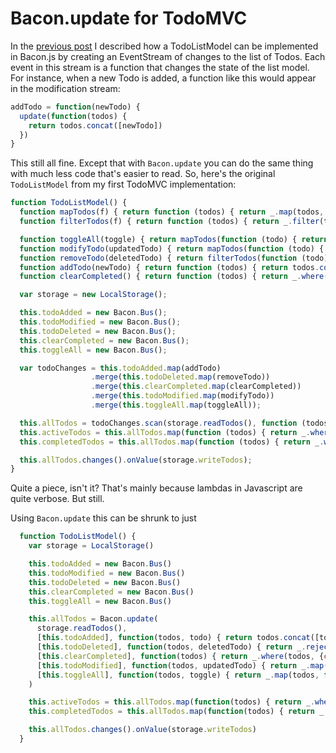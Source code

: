 # Bacon.update for TodoMVC

In the [previous
post](http://baconjs.blogspot.fi/2013/02/chicken-egg-and-baconjs.html) I described how a TodoListModel can be implemented in Bacon.js by creating an EventStream of changes to the list of Todos. Each event in this stream is a function that changes the state of the list model. For instance, when a new Todo is added, a function like this would appear in the modification stream:

```js
addTodo = function(newTodo) {
  update(function(todos) {
    return todos.concat([newTodo])
  })
}
```

This still all fine. Except that with `Bacon.update` you can do the same
thing with much less code that's easier to read. So, here's the original
`TodoListModel` from my first TodoMVC implementation:

```js
function TodoListModel() {
  function mapTodos(f) { return function (todos) { return _.map(todos, f); }; }
  function filterTodos(f) { return function (todos) { return _.filter(todos, f); }; }

  function toggleAll(toggle) { return mapTodos(function (todo) { return _.extend(_.clone(todo), { completed: toggle }); }); }
  function modifyTodo(updatedTodo) { return mapTodos(function (todo) { return todo.id === updatedTodo.id ? updatedTodo : todo; }); }
  function removeTodo(deletedTodo) { return filterTodos(function (todo) { return todo.id !== deletedTodo.id; }); }
  function addTodo(newTodo) { return function (todos) { return todos.concat([newTodo]); }; }
  function clearCompleted() { return function (todos) { return _.where(todos, {completed : false}); }; }

  var storage = new LocalStorage();

  this.todoAdded = new Bacon.Bus();
  this.todoModified = new Bacon.Bus();
  this.todoDeleted = new Bacon.Bus();
  this.clearCompleted = new Bacon.Bus();
  this.toggleAll = new Bacon.Bus();

  var todoChanges = this.todoAdded.map(addTodo)
                  .merge(this.todoDeleted.map(removeTodo))
                  .merge(this.clearCompleted.map(clearCompleted))
                  .merge(this.todoModified.map(modifyTodo))
                  .merge(this.toggleAll.map(toggleAll));

  this.allTodos = todoChanges.scan(storage.readTodos(), function (todos, f) { return f(todos); });
  this.activeTodos = this.allTodos.map(function (todos) { return _.where(todos, { completed: false}); });
  this.completedTodos = this.allTodos.map(function (todos) { return _.where(todos, { completed: true}); });

  this.allTodos.changes().onValue(storage.writeTodos);
}
```

Quite a piece, isn't it? That's mainly because lambdas in Javascript are quite verbose. But still.

Using `Bacon.update` this can be shrunk to just

```js
  function TodoListModel() {
    var storage = LocalStorage()

    this.todoAdded = new Bacon.Bus()
    this.todoModified = new Bacon.Bus()
    this.todoDeleted = new Bacon.Bus()
    this.clearCompleted = new Bacon.Bus()
    this.toggleAll = new Bacon.Bus()

    this.allTodos = Bacon.update(
      storage.readTodos(),
      [this.todoAdded], function(todos, todo) { return todos.concat([todo])},
      [this.todoDeleted], function(todos, deletedTodo) { return _.reject(todos, function(todo) { return todo.id === deletedTodo.id})},
      [this.clearCompleted], function(todos) { return _.where(todos, {completed : false})},
      [this.todoModified], function(todos, updatedTodo) { return _.map(todos, function(todo) { return todo.id === updatedTodo.id ? updatedTodo : todo }) },
      [this.toggleAll], function(todos, toggle) { return _.map(todos, function(todo) { return _.extend(_.clone(todo), { completed: toggle })})}
    )

    this.activeTodos = this.allTodos.map(function(todos) { return _.where(todos, { completed: false})})
    this.completedTodos = this.allTodos.map(function(todos) { return _.where(todos, { completed: true})})

    this.allTodos.changes().onValue(storage.writeTodos)
  }
```
